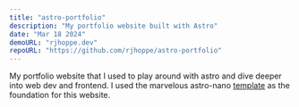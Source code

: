 ```yaml
---
title: "astro-portfolio"
description: "My portfolio website built with Astro"
date: "Mar 18 2024"
demoURL: "rjhoppe.dev"
repoURL: "https://github.com/rjhoppe/astro-portfolio"
---
```


My portfolio website that I used to play around with astro and dive deeper into web dev and frontend. I used the marvelous astro-nano [template](https://github.com/markhorn-dev/astro-nano) as the foundation for this website.